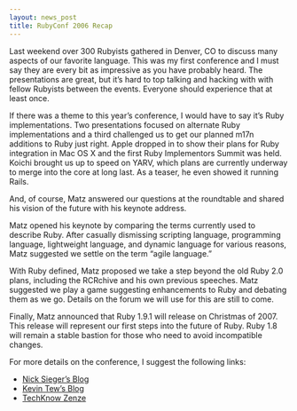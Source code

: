 ```yaml
---
layout: news_post
title: RubyConf 2006 Recap
---
```


Last weekend over 300 Rubyists gathered in Denver, CO to discuss many
aspects of our favorite language. This was my first conference and I
must say they are every bit as impressive as you have probably heard.
The presentations are great, but it’s hard to top talking and hacking
with with fellow Rubyists between the events. Everyone should experience
that at least once.

If there was a theme to this year’s conference, I would have to say it’s
Ruby implementations. Two presentations focused on alternate Ruby
implementations and a third challenged us to get our planned m17n
additions to Ruby just right. Apple dropped in to show their plans for
Ruby integration in Mac <span class="caps">OS X</span> and the first
Ruby Implementors Summit was held. Koichi brought us up to speed on
<span class="caps">YARV</span>, which plans are currently underway to
merge into the core at long last. As a teaser, he even showed it running
Rails.

And, of course, Matz answered our questions at the roundtable and shared
his vision of the future with his keynote address.

Matz opened his keynote by comparing the terms currently used to
describe Ruby. After casually dismissing scripting language, programming
language, lightweight language, and dynamic language for various
reasons, Matz suggested we settle on the term “agile language.”

With Ruby defined, Matz proposed we take a step beyond the old Ruby 2.0
plans, including the RCRchive and his own previous speeches. Matz
suggested we play a game suggesting enhancements to Ruby and debating
them as we go. Details on the forum we will use for this are still to
come.

Finally, Matz announced that Ruby 1.9.1 will release on Christmas of
2007. This release will represent our first steps into the future of
Ruby. Ruby 1.8 will remain a stable bastion for those who need to avoid
incompatible changes.

For more details on the conference, I suggest the following links:

* [Nick Sieger’s Blog][1]
* [Kevin Tew’s Blog][2]
* [TechKnow Zenze][3]

[1]: http://blog.nicksieger.com/ 
[2]: http://blog.tewk.com/ 
[3]: http://juixe.com/techknow/ 
